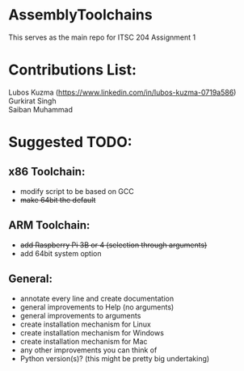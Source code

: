 # AssemblyToolchains
This serves as the main repo for ITSC 204 Assignment 1

# Contributions List:
Lubos Kuzma (https://www.linkedin.com/in/lubos-kuzma-0719a586)  
Gurkirat Singh  
Saiban Muhammad  


# Suggested TODO:
## x86 Toolchain:
- modify script to be based on GCC
- ~~make 64bit the default~~

## ARM Toolchain:
- ~~add Raspberry Pi 3B or 4 (selection through arguments)~~
- add 64bit system option

## General:
- annotate every line and create documentation
- general improvements to Help (no arguments)
- general improvements to arguments
- create installation mechanism for Linux
- create installation mechanism for Windows
- create installation mechanism for Mac
- any other improvements you can think of
- Python version(s)? (this might be pretty big undertaking)


